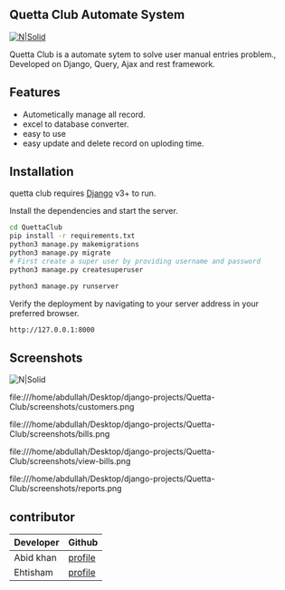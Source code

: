 
## Quetta Club Automate System 

[![N|Solid](https://media-exp1.licdn.com/dms/image/C4E03AQEBDLHKQy_trQ/profile-displayphoto-shrink_200_200/0/1625829808212?e=2147483647&v=beta&t=JHPhJccTLtnHQj0EqgiMwq8FCa2VlrMDnDlxPkN7EzU)](https://pk.linkedin.com/in/own-soft-9a8ab4216)



Quetta Club is a automate sytem to solve user manual entries problem.,
Developed on Django, Query, Ajax and rest framework.
## Features

- Autometically manage all record.
- excel to database converter.
- easy to use
- easy update and delete record on uploding time.


## Installation

quetta club requires [Django](https://www.djangoproject.com/) v3+ to run.

Install the dependencies and start the server.

```sh
cd QuettaClub
pip install -r requirements.txt
python3 manage.py makemigrations
python3 manage.py migrate
# First create a super user by providing username and password
python3 manage.py createsuperuser

python3 manage.py runserver
```
Verify the deployment by navigating to your server address in
your preferred browser.

```sh
http://127.0.0.1:8000
```
## Screenshots

![N|Solid](file:///home/abdullah/Desktop/django-projects/Quetta-Club/screenshots/dashboard.png)

file:///home/abdullah/Desktop/django-projects/Quetta-Club/screenshots/customers.png

file:///home/abdullah/Desktop/django-projects/Quetta-Club/screenshots/bills.png

file:///home/abdullah/Desktop/django-projects/Quetta-Club/screenshots/view-bills.png

file:///home/abdullah/Desktop/django-projects/Quetta-Club/screenshots/reports.png


## contributor


| Developer | Github |
| ------ | ------ |
| Abid khan | [profile](https://github.com/abidkhan03) |
| Ehtisham | [profile](https://github.com/CodeWithEhtisham) |
